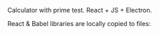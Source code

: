 Calculator with prime test. React + JS + Electron.

React & Babel libraries are locally copied to files: 

<script src="./_react.js"></script>
<script src="./_react-dom.js"></script>
<script src="./_browser.min.js"></script>   
